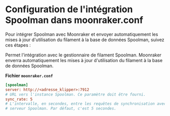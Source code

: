 # Configuration de l'intégration Spoolman dans moonraker.conf

Pour intégrer Spoolman avec Moonraker et envoyer automatiquement les mises à jour d'utilisation du filament à la base de données Spoolman, suivez ces étapes :

   Permet l'intégration avec le gestionnaire de filament Spoolman. Moonraker enverra automatiquement les mises à jour d'utilisation du filament à la base de données Spoolman.

 **Fichier `moonraker.conf`**

   ```ini
   [spoolman]
   server: http://<adresse_klipper>:7912
   # URL vers l'instance Spoolman. Ce paramètre doit être fourni.
   sync_rate: 5
   # L'intervalle, en secondes, entre les requêtes de synchronisation avec le
   # serveur Spoolman. Par défaut, c'est 5 secondes.
